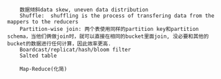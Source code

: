 		数据倾斜data skew, uneven data distribution
		Shuffle:  shuffling is the process of transfering data from the mappers to the reducers
		Partition-wise join: 两个表使用同样的partition key和partition schema，当他们俩做join时，就可以直接在相同的bucket里面join, 没必要和其他的bucket的数据进行任何计算，因此效率更高.
		Boardcast/replicat/hash/bloom filter
		Salted table
		
		Map-Reduce(化简)
